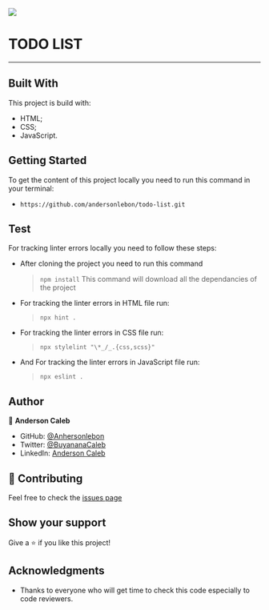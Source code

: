 ![](https://img.shields.io/badge/Microverse-blueviolet)

# TODO LIST

---

## Built With

This project is build with:

- HTML;
- CSS;
- JavaScript.

## Getting Started

To get the content of this project locally you need to run this command in your terminal:

- `https://github.com/andersonlebon/todo-list.git`

## Test

For tracking linter errors locally you need to follow these steps:

- After cloning the project you need to run this command

  > `npm install`
  > This command will download all the dependancies of the project

- For tracking the linter errors in HTML file run:

  > `npx hint .`

- For tracking the linter errors in CSS file run:

  > `npx stylelint "\*_/_.{css,scss}"`

- And For tracking the linter errors in JavaScript file run:

  > `npx eslint .`

## Author

👤 **Anderson Caleb**

- GitHub: [@Anhersonlebon](https://github.com/andersonlebon)
- Twitter: [@BuyananaCaleb](https://twitter.com/BuyananaCaleb)
- LinkedIn: [Anderson Caleb](https://www.linkedin.com/in/anderson-caleb-915343209/)

## :handshake: Contributing

Feel free to check the [issues page](https://github.com/andersonlebon/todo-list/issues)

## Show your support

Give a :star: if you like this project!

## Acknowledgments

- Thanks to everyone who will get time to check this code especially to code reviewers.
